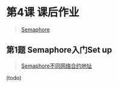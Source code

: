 # 第4课 课后作业

> [Semaphore](https://semaphore.appliedzkp.org/)

## 第1题 Semaphore入门Set up

> [Semaphore不同网络合约地址](https://semaphore.appliedzkp.org/docs/deployed-contracts)

(todo)
